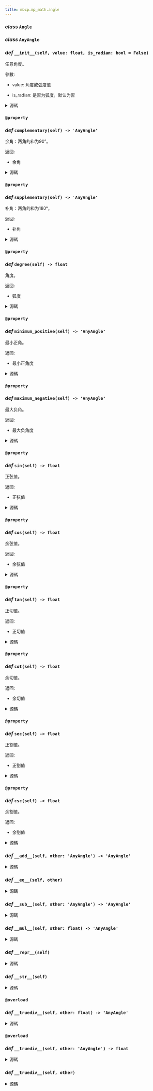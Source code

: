 ```yaml
---
title: mbcp.mp_math.angle
---
```

### ***class*** `Angle`

### ***class*** `AnyAngle`

### *def* `__init__(self, value: float, is_radian: bool = False)`


任意角度。

參數:

- value: 角度或弧度值  

- is_radian: 是否为弧度，默认为否  



<details>
<summary>源碼</summary>

```python
def __init__(self, value: float, is_radian: bool=False):
    """
        任意角度。
        Args:
            value: 角度或弧度值
            is_radian: 是否为弧度，默认为否
        """
    if is_radian:
        self.radian = value
    else:
        self.radian = value * PI / 180
```
</details>

### `@property`
### *def* `complementary(self) -> 'AnyAngle'`


余角：两角的和为90°。

返回:

- 余角



<details>
<summary>源碼</summary>

```python
@property
def complementary(self) -> 'AnyAngle':
    """
        余角：两角的和为90°。
        Returns:
            余角
        """
    return AnyAngle(PI / 2 - self.minimum_positive.radian, is_radian=True)
```
</details>

### `@property`
### *def* `supplementary(self) -> 'AnyAngle'`


补角：两角的和为180°。

返回:

- 补角



<details>
<summary>源碼</summary>

```python
@property
def supplementary(self) -> 'AnyAngle':
    """
        补角：两角的和为180°。
        Returns:
            补角
        """
    return AnyAngle(PI - self.minimum_positive.radian, is_radian=True)
```
</details>

### `@property`
### *def* `degree(self) -> float`


角度。

返回:

- 弧度



<details>
<summary>源碼</summary>

```python
@property
def degree(self) -> float:
    """
        角度。
        Returns:
            弧度
        """
    return self.radian * 180 / PI
```
</details>

### `@property`
### *def* `minimum_positive(self) -> 'AnyAngle'`


最小正角。

返回:

- 最小正角度



<details>
<summary>源碼</summary>

```python
@property
def minimum_positive(self) -> 'AnyAngle':
    """
        最小正角。
        Returns:
            最小正角度
        """
    return AnyAngle(self.radian % (2 * PI))
```
</details>

### `@property`
### *def* `maximum_negative(self) -> 'AnyAngle'`


最大负角。

返回:

- 最大负角度



<details>
<summary>源碼</summary>

```python
@property
def maximum_negative(self) -> 'AnyAngle':
    """
        最大负角。
        Returns:
            最大负角度
        """
    return AnyAngle(-self.radian % (2 * PI), is_radian=True)
```
</details>

### `@property`
### *def* `sin(self) -> float`


正弦值。

返回:

- 正弦值



<details>
<summary>源碼</summary>

```python
@property
def sin(self) -> float:
    """
        正弦值。
        Returns:
            正弦值
        """
    return math.sin(self.radian)
```
</details>

### `@property`
### *def* `cos(self) -> float`


余弦值。

返回:

- 余弦值



<details>
<summary>源碼</summary>

```python
@property
def cos(self) -> float:
    """
        余弦值。
        Returns:
            余弦值
        """
    return math.cos(self.radian)
```
</details>

### `@property`
### *def* `tan(self) -> float`


正切值。

返回:

- 正切值



<details>
<summary>源碼</summary>

```python
@property
def tan(self) -> float:
    """
        正切值。
        Returns:
            正切值
        """
    return math.tan(self.radian)
```
</details>

### `@property`
### *def* `cot(self) -> float`


余切值。

返回:

- 余切值



<details>
<summary>源碼</summary>

```python
@property
def cot(self) -> float:
    """
        余切值。
        Returns:
            余切值
        """
    return 1 / math.tan(self.radian)
```
</details>

### `@property`
### *def* `sec(self) -> float`


正割值。

返回:

- 正割值



<details>
<summary>源碼</summary>

```python
@property
def sec(self) -> float:
    """
        正割值。
        Returns:
            正割值
        """
    return 1 / math.cos(self.radian)
```
</details>

### `@property`
### *def* `csc(self) -> float`


余割值。

返回:

- 余割值



<details>
<summary>源碼</summary>

```python
@property
def csc(self) -> float:
    """
        余割值。
        Returns:
            余割值
        """
    return 1 / math.sin(self.radian)
```
</details>

### *def* `__add__(self, other: 'AnyAngle') -> 'AnyAngle'`


<details>
<summary>源碼</summary>

```python
def __add__(self, other: 'AnyAngle') -> 'AnyAngle':
    return AnyAngle(self.radian + other.radian, is_radian=True)
```
</details>

### *def* `__eq__(self, other)`


<details>
<summary>源碼</summary>

```python
def __eq__(self, other):
    return approx(self.radian, other.radian)
```
</details>

### *def* `__sub__(self, other: 'AnyAngle') -> 'AnyAngle'`


<details>
<summary>源碼</summary>

```python
def __sub__(self, other: 'AnyAngle') -> 'AnyAngle':
    return AnyAngle(self.radian - other.radian, is_radian=True)
```
</details>

### *def* `__mul__(self, other: float) -> 'AnyAngle'`


<details>
<summary>源碼</summary>

```python
def __mul__(self, other: float) -> 'AnyAngle':
    return AnyAngle(self.radian * other, is_radian=True)
```
</details>

### *def* `__repr__(self)`


<details>
<summary>源碼</summary>

```python
def __repr__(self):
    return f'AnyAngle({self.radian}, is_radian=True)'
```
</details>

### *def* `__str__(self)`


<details>
<summary>源碼</summary>

```python
def __str__(self):
    return f'AnyAngle({self.degree}° or {self.radian} rad)'
```
</details>

### `@overload`
### *def* `__truediv__(self, other: float) -> 'AnyAngle'`


<details>
<summary>源碼</summary>

```python
@overload
def __truediv__(self, other: float) -> 'AnyAngle':
    ...
```
</details>

### `@overload`
### *def* `__truediv__(self, other: 'AnyAngle') -> float`


<details>
<summary>源碼</summary>

```python
@overload
def __truediv__(self, other: 'AnyAngle') -> float:
    ...
```
</details>

### *def* `__truediv__(self, other)`


<details>
<summary>源碼</summary>

```python
def __truediv__(self, other):
    if isinstance(other, AnyAngle):
        return self.radian / other.radian
    return AnyAngle(self.radian / other, is_radian=True)
```
</details>


